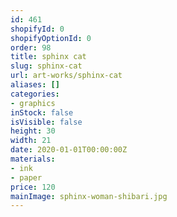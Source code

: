 ```yaml
---
id: 461
shopifyId: 0
shopifyOptionId: 0
order: 98
title: sphinx cat
slug: sphinx-cat
url: art-works/sphinx-cat
aliases: []
categories:
- graphics
inStock: false
isVisible: false
height: 30
width: 21
date: 2020-01-01T00:00:00Z
materials:
- ink
- paper
price: 120
mainImage: sphinx-woman-shibari.jpg
---
```

